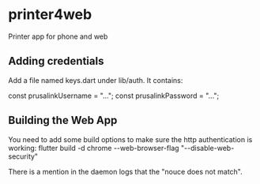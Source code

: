 # printer4web

Printer app for phone and web

## Adding credentials

Add a file named keys.dart under lib/auth.
It contains:

const prusalinkUsername =  "...";
const prusalinkPassword =  "...";


## Building the Web App

You need to add some build options to make sure the http authentication is working:
flutter build -d chrome --web-browser-flag "--disable-web-security"

There is a mention in the daemon logs that the "nouce does not match".